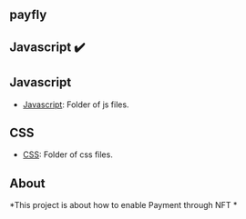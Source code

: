 ## payfly


## Javascript :heavy_check_mark:

## Javascript
* [Javascript](./js): Folder of js files.

## CSS
* [CSS](./css): Folder of css files.

## About
*This project is about how to enable Payment through NFT *
